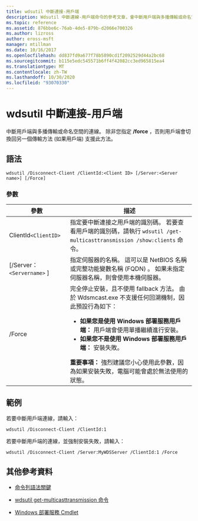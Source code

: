```yaml
---
title: wdsutil 中斷連接-用戶端
description: Wdsutil 中斷連線-用戶端命令的參考文章，會中斷用戶端與多播傳輸或命名空間的連線。
ms.topic: reference
ms.assetid: 876bbe6c-76ab-4de5-879b-d2066e700326
ms.author: lizross
author: eross-msft
manager: mtillman
ms.date: 10/16/2017
ms.openlocfilehash: dd837fd9a677f78b5890cd1f2092529d44a2bc68
ms.sourcegitcommit: b115e5edc545571b6ff4f42082cc3ed965815ea4
ms.translationtype: MT
ms.contentlocale: zh-TW
ms.lasthandoff: 10/30/2020
ms.locfileid: "93070330"
---
```

# <a name="wdsutil-disconnect-client"></a>wdsutil 中斷連接-用戶端

中斷用戶端與多播傳輸或命名空間的連線。 除非您指定 **/force** ，否則用戶端會切換回另一個傳輸方法 (如果用戶端) 支援此方法。

## <a name="syntax"></a>語法

```
wdsutil /Disconnect-Client /ClientId:<Client ID> [/Server:<Server name>] [/Force]
```

### <a name="parameters"></a>參數

| 參數 | 描述 |
|--|--|
| ClientId`<ClientID>` | 指定要中斷連接之用戶端的識別碼。 若要查看用戶端的識別碼，請執行 `wdsutil /get-multicasttransmission /show:clients` 命令。 |
| [/Server： `<Servername>` ] | 指定伺服器的名稱。 這可以是 NetBIOS 名稱或完整功能變數名稱 (FQDN) 。 如果未指定伺服器名稱，則會使用本機伺服器。 |
| /Force | 完全停止安裝，且不使用 fallback 方法。 由於 Wdsmcast.exe 不支援任何回溯機制，因此預設行為如下：<ul><li>**如果您是使用 Windows 部署服務用戶端：** 用戶端會使用單播繼續進行安裝。</li><li>**如果您不是使用 Windows 部署服務用戶端：** 安裝失敗。</li></ul>**重要事項：** 強烈建議您小心使用此參數，因為如果安裝失敗，電腦可能會處於無法使用的狀態。 |

## <a name="examples"></a>範例

若要中斷用戶端連線，請輸入：

```
wdsutil /Disconnect-Client /ClientId:1
```

若要中斷用戶端的連線，並強制安裝失敗，請輸入：

```
wdsutil /Disconnect-Client /Server:MyWDSServer /ClientId:1 /Force
```

## <a name="additional-references"></a>其他參考資料

- [命令列語法關鍵](command-line-syntax-key.md)

- [wdsutil get-multicasttransmission 命令](wdsutil-get-multicasttransmission.md)

- [Windows 部署服務 Cmdlet](/powershell/module/wds)
